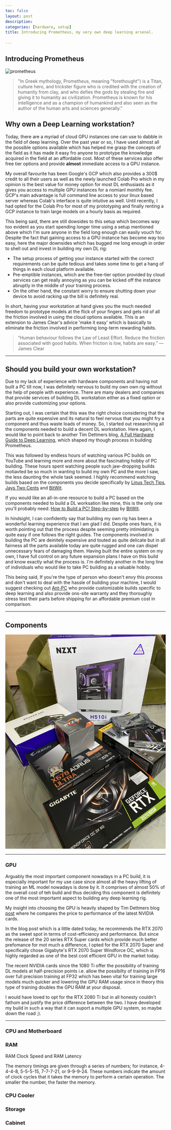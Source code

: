 ```yaml
---
toc: false
layout: post
description: 
categories: [hardware, setup]
title: Introducing Prometheus, my very own deep learning arsenal.

---
```

## Introducing Prometheus

![prometheus](./images/prometheus.JPG "Prometheus")

> "In Greek mythology, Prometheus, meaning "forethought") is a Titan, culture hero, and trickster figure who is credited with the creation of humanity from clay, and who defies the gods by stealing fire and giving it to humanity as civilization. Prometheus is known for his intelligence and as a champion of humankind and also seen as the author of the human arts and sciences generally."



## Why own a Deep Learning workstation?

Today, there are a myriad of cloud GPU instances one can use to dabble in the field of deep learning. Over the past year or so, I have used almost all the possible options available which has helped me grasp the concepts of the field as it has made it easy fro anyone to prototype the knowledge acquired in the field at an affordable cost. Most of these services also offer free tier options and provide **almost** immediate access to a GPU instance. 

My overall favourite has been Google's GCP which also provides a 300$ credit to all their users as well as the newly launched Colab Pro which in my opinion is the best value for money option for most DL enthusiasts as it gives you access to multiple GPU instances for a nomianl monthly fee. GCP's main advantage is full command line access to your linux based server whereas Colab's interface is quite intutive as well. Until recently, I had opted for the Colab Pro for most of my prototyping and finally renting a GCP instance to train large models on a hourly basis as required. 

This being said, there are still dowsides to this setup which becomes way too evident as you start spending longer time using a setup mentioned above which I'm sure anyone in the field long enough can easily vouch for. Despite the fact that gaining access to a GPU instance has become way too easy, here the major downsides which has bugged me long enough in order to shell out and invest in building my own DL rig:

* The setup process of getting your instance started with the correct requirements can be quite tedious and takes some time to get a hang of things in each cloud platform available. 
* Pre-emptible instances, which are the free-tier option provided by cloud services can get really annoying as you can be kicked off the instance abruptly in the middle of your training process.
* On the other hand, the constant worry to ensure shutting down your device to avoid racking up the bill is definitely real. 

In short, having your workstation at hand gives you the much needed freedom to prototype models at the flick of your fingers and gets rid of all the friction involved in using the cloud options available. This is an extension to James Clear's advice 'make it easy' which is basically to eliminate the friction involved in performing long-term rewarding habits. 

>“Human behaviour follows the Law of Least Effort. Reduce the friction associated with good habits. When friction is low, habits are easy.”
― James Clear

---
## Should you build your own workstation?

Due to my lack of experience with hardware components and having not built a PC till now, I was definitely nervous to build my own own rig without the help of people with experience. There are many dealers and companies that provide services of building  DL workstation either as a fixed option or also provide customizing your options. 

Starting out, I was certain that this was the right choice considering that the parts are quite expensive and its natural to feel nervous that you might fry a component and thus waste loads of money. So, I started out researching all the components needed to build a decent DL workstation. Here again, I would like to point back to another Tim Dettmers blog, [A Full Hardware Guide to Deep Learning](https://timdettmers.com/2018/12/16/deep-learning-hardware-guide/), which shaped my though process in building Prometheus. 

This was followed by endless hours of watching various PC builds on YouTube and learning more and more about the fascinating hobby of PC building. These hours spent watching people such jaw-dropping builds motiavted be so much in wanting to build my own PC and the more I saw, the less daunting the whole task seemed. I highly recommend watching builds based on the components you decide specifically by [Linus Tech Tips](https://www.youtube.com/user/LinusTechTips), [Jays Two Cents](https://www.youtube.com/user/Jayztwocents) and [BitWit](https://www.youtube.com/user/AwesomeSauceNews). 

If you would like an all-in-one resource to build a PC based on the components needed to build a DL worksation like mine, this is the only one you'll probably need:
[How to Build a PC! Step-by-step](https://www.youtube.com/watch?v=IhX0fOUYd8Q) by [BitWit](https://www.youtube.com/user/AwesomeSauceNews). 

In hindsight, I can confidently say that building my own rig has been a wonderful learning experience that I am glad I did. Despite ones fears, it is worth pointing out that the process despite seeming pretty intimidating is quite easy if one follows the right guides. The components involved in building the PC are deinitely expensive and touted as quite delicate but in all fairness all the parts available today are quite rugged and one can dispel unnecessary fears of damaging them. Having built the entire system on my own, I have full control on any future expansion plans I have on this build and know exactly what the process is. I'm definitely another in the long line of individuals who would like to take PC building as a valuable hobby. 

This being said, If you're the type of person who doesn't envy this process and don't want to deal with the hassle of building your machine, I would suggest checking out [Ant-PC](https://www.ant-pc.com/ai-and-deep-learning) who provide customizable builds specific to deep learning and also provide ons-site warranty and they thoroughly stress test their parts before shipping for an affordable premium cost in comparison.  

---
## Components

![components](./images/components.JPG "Components")

---
### GPU

Arguably the most important component nowadays in a PC build, it is especially important for my use case since almost all the heavy lifting of training an ML model nowadays is done by it. It comprises of almost 50% of the overall cost of teh build and thus deciding this component is definitely one of the most importamt aspect to building any deep learning rig. 

My insight into choosing the GPU is heavily shaped by Tim Dettmers blog [post](https://timdettmers.com/2019/04/03/which-gpu-for-deep-learning/) where he compares the price to performance of the latest NVIDIA cards. 

In the blog post which is a little dated today, he recommends the RTX 2070 as the sweet spot in terms of cost-efficiency and  performance. But since the release of the 20 series RTX Super cards which provide much better prefomance for mot much a difference, I opted for the RTX 2070 Super and specifically chose Gigabyte's RTX 2070 Super Windforce OC, which is highly regarded as one of the best cost efficient GPU in the market today. 

The recent NVIDIA cards since the 1080 Ti offer the possibility of training DL models at half-precision points i.e. allow the possibilty of training in FP16 over full precision training at FP32 which has been vital for training large models much quicker and lowering the GPU RAM usage since in theory this type of training doubles the GPU RAM at your disposal. 

I would have loved to opt for the RTX 2080 Ti but in all honesty couldn't fathom and justify the price difference between the two. I have developed my build in such a way that it can suport a multiple GPU system, so maybe down the road ;).

---
### CPU and Motherboard


### RAM

RAM Clock Speed and RAM Latency

The memory timings are given through a series of numbers; for instance, 4-4-4-8, 5-5-5-15, 7-7-7-21, or 9-9-9-24. These numbers indicate the amount of clock cycles that it takes the memory to perform a certain operation. The smaller the number, the faster the memory.

### CPU Cooler

### Storage


### Cabinet



